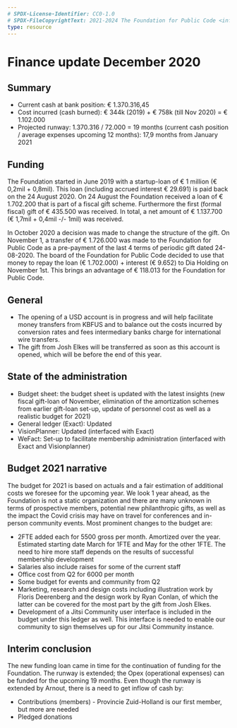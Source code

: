 ```yaml
---
# SPDX-License-Identifier: CC0-1.0
# SPDX-FileCopyrightText: 2021-2024 The Foundation for Public Code <info@publiccode.net>
type: resource
---
```


# Finance update December 2020

## Summary

* Current cash at bank position: € 1.370.316,45
* Cost incurred (cash burned):  € 344k (2019) + € 758k (till Nov 2020) = € 1.102.000
* Projected runway:  1.370.316 / 72.000 = 19 months (current cash position / average expenses upcoming 12 months): 17,9 months from January 2021

## Funding

The Foundation started in June 2019 with a startup-loan of € 1 million (€ 0,2mil + 0,8mil). This loan (including accrued interest € 29.691) is paid back on the 24 August 2020. On 24 August the Foundation received a loan of € 1.702.200 that is part of a fiscal gift scheme. Furthermore the first (formal fiscal) gift of € 435.500 was received. In total, a net amount of € 1.137.700 (€ 1,7mil + 0,4mil -/- 1mil) was received.

In October 2020 a decision was made to change the structure of the gift. On November 1, a transfer of € 1.726.000 was made to the Foundation for Public Code as a pre-payment of the last 4 terms of periodic gift dated 24-08-2020. The board of the Foundation for Public Code decided to use that money to repay the loan (€ 1.702.000) + interest (€ 9.652) to Dia Holding on November 1st. This brings an advantage of € 118.013 for the Foundation for Public Code.

## General

* The opening of a USD account is in progress and will help facilitate money transfers from KBFUS and to balance out the costs incurred by conversion rates and fees intermediary banks charge for international wire transfers.
* The gift from Josh Elkes will be transferred as soon as this account is opened, which will be before the end of this year.

## State of the administration

* Budget sheet: the budget sheet is updated with the latest insights (new fiscal gift-loan of November, elimination of the amortization schemes from earlier gift-loan set-up, update of personnel cost as well as a realistic budget for 2021)
* General ledger (Exact): Updated
* VisionPlanner: Updated (interfaced with Exact)
* WeFact: Set-up to facilitate membership administration (interfaced with Exact and Visionplanner)

## Budget 2021 narrative

The budget for 2021 is based on actuals and a fair estimation of additional costs we foresee for the upcoming year. We look 1 year ahead, as the Foundation is not a static organization and there are many unknown in terms of prospective members, potential new philanthropic gifts, as well as the impact the Covid crisis may have on travel for conferences and in-person community events. Most prominent changes to the budget are:

* 2FTE added each for 5500 gross per month. Amortized over the year. Estimated starting date March for 1FTE and May for the other 1FTE. The need to hire more staff depends on the results of successful membership development
* Salaries also include raises for some of the current staff
* Office cost from Q2 for 6000 per month
* Some budget for events and community from Q2
* Marketing, research and design costs including illustration work by Floris Deerenberg and the design work by Ryan Conlan, of which the latter can be covered for the most part by the gift from Josh Elkes.
* Development of a Jitsi Community user interface is included in the budget under this ledger as well. This interface is needed to enable our community to sign themselves up for our Jitsi Community instance.

## Interim conclusion

The new funding loan came in time for the continuation of funding for the Foundation. The runway is extended; the Opex (operational expenses) can be funded for the upcoming 19 months. Even though the runway is extended by Arnout, there is a need to get inflow of cash by:

* Contributions (members) - Provincie Zuid-Holland is our first member, but more are needed
* Pledged donations
